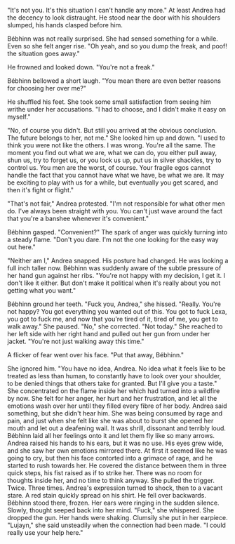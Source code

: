 "It's not you. It's this situation I can't handle any more." At least Andrea had the
decency to look distraught. He stood near the door with his shoulders slumped, his hands
clasped before him. 

Bébhinn was not really surprised. She had sensed something for a while. Even so she felt
anger rise. "Oh yeah, and so you dump the freak, and poof! the situation goes away."

He frowned and looked down. "You're not a freak."

Bébhinn bellowed a short laugh. "You mean there are even better reasons for choosing her
over me?"

He shuffled his feet. She took some small satisfaction from seeing him writhe under her
accusations. "I had to choose, and I didn't make it easy on myself."

"No, of course you didn't. But still you arrived at the obvious conclusion. The future
belongs to her, not me." She looked him up and down. "I used to think you were not like
the others. I was wrong. You're all the same. The moment you find out what we are, what
we can do, you either pull away, shun us, try to forget us, or you lock us up, put us in
silver shackles, try to control us. You men are the worst, of course. Your fragile egos
cannot handle the fact that you cannot have what we have, be what we are. It may be
exciting to play with us for a while, but eventually you get scared, and then it's fight
or flight."

"That's not fair," Andrea protested. "I'm not responsible for what other men do. I've
always been straight with you. You can't just wave around the fact that you're a banshee
whenever it's convenient."

Bébhinn gasped. "Convenient?" The spark of anger was quickly turning into a steady
flame. "Don't you dare. I'm not the one looking for the easy way out here."

"Neither am I," Andrea snapped. His posture had changed. He was looking a full inch
taller now. Bébhinn was suddenly aware of the subtle pressure of her hand gun against
her ribs. "You're not happy with my decision, I get it. I don't like it either. But
don't make it political when it's really about you not getting what you want."

Bébhinn ground her teeth. "Fuck you, Andrea," she hissed. "Really. You're not happy? You
got everything you wanted out of this. You got to fuck Lexa, you got to fuck me, and now
that you're tired of it, tired of me, you get to walk away." She paused. "No," she
corrected. "Not today." She reached to her left side with her right hand and pulled out
her gun from under her jacket. "You're not just walking away this time."

A flicker of fear went over his face. "Put that away, Bébhinn."

She ignored him. "You have no idea, Andrea. No idea what it feels like to be treated as
less than human, to constantly have to look over your shoulder, to be denied things that
others take for granted. But I'll give you a taste." She concentrated on the flame
inside her which had turned into a wildfire by now. She felt for her anger, her hurt and
her frustration, and let all the emotions wash over her until they filled every fibre of
her body. Andrea said something, but she didn't hear him. She was being consumed by rage
and pain, and just when she felt like she was about to burst she opened her mouth and
let out a deafening wail. It was shrill, dissonant and terribly loud. Bébhinn laid all
her feelings onto it and let them fly like so many arrows. Andrea raised his hands to
his ears, but it was no use. His eyes grew wide, and she saw her own emotions mirrored
there. At first it seemed like he was going to cry, but then his face contorted into a
grimace of rage, and he started to rush towards her. He covered the distance between
them in three quick steps, his fist raised as if to strike her. There was no room for
thoughts inside her, and no time to think anyway. She pulled the trigger. Twice. Three
times. Andrea's expression turned to shock, then to a vacant stare. A red stain quickly
spread on his shirt. He fell over backwards. Bébhinn stood there, frozen. Her ears were
ringing in the sudden silence. Slowly, thought seeped back into her mind. "Fuck," she
whispered. She dropped the gun. Her hands were shaking. Clumsily she put in her
earpiece. "Lujayn," she said unsteadily when the connection had been made. "I could
really use your help here."
